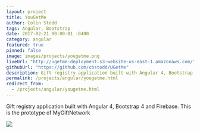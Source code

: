 ```yaml
---
layout: project
title: YouGetMe
author: Colin Stodd
tags: Angular, Bootstrap
date: 2017-02-21 00:00:01 -0400
category: angular
featured: true
pinned: false
image: images/projects/yougetme.png
liveUrl: "http://ugetme-deployment.s3-website-us-east-1.amazonaws.com/"
githubUrl: "https://github.com/cbstodd/UGetMe"
description: Gift registry application built with Angular 4, Bootstrap 4 and Firebase. This is the prototype of MyGiftNetwork
permalink: /projects/angular/yougetme.html
redirect_from:
  - /projects/angular/yougetme.html
---
```


Gift registry application built with Angular 4, Bootstrap 4 and Firebase. This is the prototype of MyGiftNetwork

<img src="{{ project.image }}" class="image fit">
